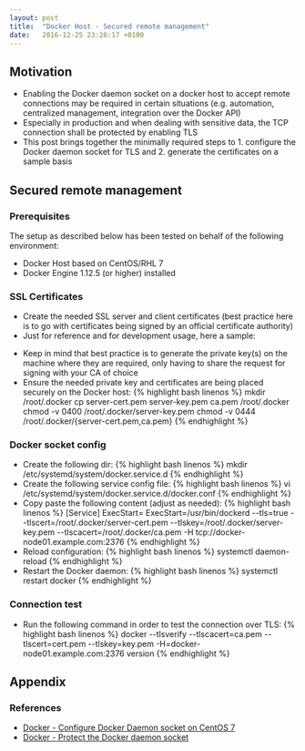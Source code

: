 ```yaml
---
layout: post
title:  "Docker Host - Secured remote management"
date:   2016-12-25 23:26:17 +0100
---
```


## Motivation

* Enabling the Docker daemon socket on a docker host to accept remote connections may be required in certain situations (e.g. automation, centralized management, integration over the Docker API)
* Especially in production and when dealing with sensitive data, the TCP connection shall be protected by enabling TLS
* This post brings together the minimally required steps to 1. configure the Docker daemon socket for TLS and 2. generate the certificates on a sample basis

## Secured remote management

### Prerequisites

The setup as described below has been tested on behalf of the following environment:
* Docker Host based on CentOS/RHL 7
* Docker Engine 1.12.5 (or higher) installed

### SSL Certificates

* Create the needed SSL server and client certificates (best practice here is to go with certificates being signed by an official certificate authority)
* Just for reference and for development usage, here a sample:
<script src="https://gist.github.com/polster/5ea79927cf9a496c7da84ee70d8abdd4.js"></script>
* Keep in mind that best practice is to generate the private key(s) on the machine where they are required, only having to share the request for signing with your CA of choice
* Ensure the needed private key and certificates are being placed securely on the Docker host:
{% highlight bash linenos %}
mkdir /root/.docker
cp server-cert.pem server-key.pem ca.pem /root/.docker
chmod -v 0400 /root/.docker/server-key.pem
chmod -v 0444 /root/.docker/{server-cert.pem,ca.pem}
{% endhighlight %}

### Docker socket config

* Create the following dir:
{% highlight bash linenos %}
mkdir /etc/systemd/system/docker.service.d
{% endhighlight %}
* Create the following service config file:
{% highlight bash linenos %}
vi /etc/systemd/system/docker.service.d/docker.conf
{% endhighlight %}
* Copy paste the following content (adjust as needed):
{% highlight bash linenos %}
[Service]
ExecStart=
ExecStart=/usr/bin/dockerd --tls=true --tlscert=/root/.docker/server-cert.pem --tlskey=/root/.docker/server-key.pem --tlscacert=/root/.docker/ca.pem -H tcp://docker-node01.example.com:2376
{% endhighlight %}
* Reload configuration:
{% highlight bash linenos %}
systemctl daemon-reload
{% endhighlight %}
* Restart the Docker daemon:
{% highlight bash linenos %}
systemctl restart docker
{% endhighlight %}

### Connection test

* Run the following command in order to test the connection over TLS:
{% highlight bash linenos %}
docker --tlsverify --tlscacert=ca.pem --tlscert=cert.pem --tlskey=key.pem -H=docker-node01.example.com:2376 version
{% endhighlight %}

## Appendix

### References

* [Docker - Configure Docker Daemon socket on CentOS 7](https://docs.docker.com/engine/admin/#/configuring-docker-1)
* [Docker - Protect the Docker daemon socket](https://docs.docker.com/engine/security/https/)
